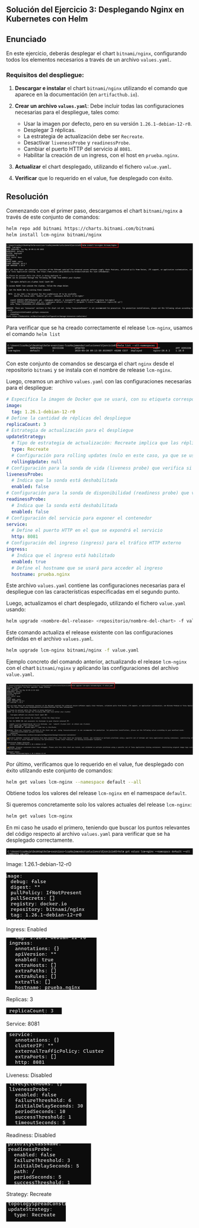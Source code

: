 ## Solución del Ejercicio 3: Desplegando Nginx en Kubernetes con Helm

## Enunciado

En este ejercicio, deberás desplegar el chart `bitnami/nginx`, configurando todos los elementos necesarios a través de un archivo `values.yaml`.

### Requisitos del despliegue:

1. **Descargar e instalar** el chart `bitnami/nginx` utilizando el comando que aparece en la documentación (en `artifacthub.io`).

2. **Crear un archivo `values.yaml`**: Debe incluir todas las configuraciones necesarias para el despliegue, tales como:
   - Usar la imagen por defecto, pero en su versión `1.26.1-debian-12-r0`.
   - Desplegar 3 réplicas.
   - La estrategia de actualización debe ser `Recreate`.
   - Desactivar `livenessProbe` y `readinessProbe`.
   - Cambiar el puerto HTTP del servicio al `8081`.
   - Habilitar la creación de un ingress, con el host en `prueba.nginx`.

3. **Actualizar** el chart desplegado, utilizando el fichero `value.yaml`.

4. **Verificar** que lo requerido en el value, fue desplegado con éxito.


## Resolución

Comenzando con el primer paso, descargamos el chart `bitnami/nginx` a través de este conjunto de comandos:

```bash
helm repo add bitnami https://charts.bitnami.com/bitnami
helm install lcm-nginx bitnami/nginx
```
![Captura sobre código](../../datos/Ejercicio03/install%20binami.png)

Para verificar que se ha creado correctamente el release `lcm-nginx`, usamos el comando `helm list`

![Captura sobre código](../../datos/Ejercicio03/istar%20todos%20los%20releases%20instalados%20en%20el%20cluster.png)


Con este conjunto de comandos se descarga el chart `nginx` desde el repositorio `bitnami` y se instala con el nombre de release `lcm-nginx`.

Luego, creamos un archivo `values.yaml` con las configuraciones necesarias para el despliegue:

```yaml
# Especifica la imagen de Docker que se usará, con su etiqueta correspondiente
image:
  tag: 1.26.1-debian-12-r0
# Define la cantidad de réplicas del despliegue
replicaCount: 3
# Estrategia de actualización para el despliegue
updateStrategy:
  # Tipo de estrategia de actualización: Recreate implica que las réplicas actuales se eliminan antes de crear nuevas
  type: Recreate
  # Configuración para rolling updates (nulo en este caso, ya que se usa Recreate)
  rollingUpdate: null
# Configuración para la sonda de vida (liveness probe) que verifica si el contenedor está funcionando
livenessProbe:
  # Indica que la sonda está deshabilitada
  enabled: false
# Configuración para la sonda de disponibilidad (readiness probe) que verifica si el contenedor está listo para recibir tráfico
readinessProbe:
  # Indica que la sonda está deshabilitada
  enabled: false
# Configuración del servicio para exponer el contenedor
service:
  # Define el puerto HTTP en el que se expondrá el servicio
  http: 8081
# Configuración del ingreso (ingress) para el tráfico HTTP externo
ingress:
  # Indica que el ingreso está habilitado
  enabled: true
  # Define el hostname que se usará para acceder al ingreso
  hostname: prueba.nginx
```
Este archivo `values.yaml` contiene las configuraciones necesarias para el despliegue con las características especificadas em el segundo punto. 

Luego, actualizamos el chart desplegado, utilizando el fichero `value.yaml` usando:

```bash
helm upgrade <nombre-del-release> <repositorio/nombre-del-chart> -f values.yaml
```
Este comando actualiza el release existente con las configuraciones definidas en el archivo `values.yaml`.

```bash
helm upgrade lcm-nginx bitnami/nginx -f value.yaml
```
Ejemplo concreto del comando anterior, actualizando el release `lcm-nginx` con el chart `bitnami/nginx` y aplicando las configuraciones del archivo `value.yaml`.

![Captura sobre código](../../datos/Ejercicio03/ungrade.png)

Por último, verificamos que lo requerido en el value, fue desplegado con éxito utilzando este conjunto de comandos:

```bash
helm get values lcm-nginx --namespace default --all
```
Obtiene todos los valores del release `lcm-nginx` en el namespace `default`.

Si queremos concretamente solo los valores actuales del release `lcm-nginx`:

```bash
helm get values lcm-nginx
```
En mi caso he usado el primero, teniendo que buscar los puntos relevantes del código respecto al archivo `values.yaml` para verificar que se ha desplegado correctamente.

![Captura sobre código](../../datos/Ejercicio03/comando.png)

Image: 1.26.1-debian-12-r0

![Captura sobre código](../../datos/Ejercicio03/image.png)

Ingress: Enabled

![Captura sobre código](../../datos/Ejercicio03/ingress.png)

Replicas: 3

![Captura sobre código](../../datos/Ejercicio03/replica.png)

Service: 8081

![Captura sobre código](../../datos/Ejercicio03/service.png)

Liveness: Disabled

![Captura sobre código](../../datos/Ejercicio03/liveness%20probe.png)

Readiness: Disabled

![Captura sobre código](../../datos/Ejercicio03/readliness.png)

Strategy: Recreate

![Captura sobre código](../../datos/Ejercicio03/recreate.png)

